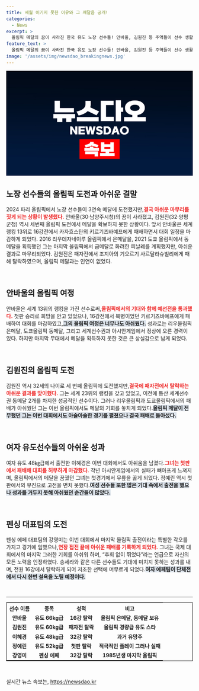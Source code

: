 ```yaml
---
title: 세월 이기지 못한 이유와 그 깨달음 공개!
categories:
  - News
excerpt: >
  올림픽 메달의 꿈이 사라진 한국 유도 노장 선수들! 안바울, 김원진 등 주역들이 선수 생활을 접으며 아쉬움 가득한 마무리를 맞이했다. 이들은 마지막 희망을 품고 경기에 나섰으나 패배로 그 꿈이 끝이 났다. 클릭해서 자세한 이야기를 확인하세요!
feature_text: >
  올림픽 메달의 꿈이 사라진 한국 유도 노장 선수들! 안바울, 김원진 등 주역들이 선수 생활을 접으며 아쉬움 가득한 마무리를 맞이했다. 이들은 마지막 희망을 품고 경기에 나섰으나 패배로 그 꿈이 끝이 났다. 클릭해서 자세한 이야기를 확인하세요!
image: '/assets/img/newsdao_breakingnews.jpg'
---
```


<p><img src="/assets/img/newsdao_breakingnews.jpg" alt="cryptoinkorea 속보" /></p>

<h2 data-ke-size="size26">노장 선수들의 올림픽 도전과 아쉬운 결말</h2>

<p data-ke-size="size16">2024 파리 올림픽에서 노장 선수들이 3연속 메달에 도전했지만,<b><span style="color: #ee2323;">결국 아쉬운 마무리를 짓게 되는 상황이 발생했다.</span></b> 안바울(30·남양주시청)의 꿈이 사라졌고, 김원진(32·양평군청) 역시 세번째 올림픽 도전에서 메달을 확보하지 못한 상황이다. 앞서 안바울은 세계 랭킹 13위로 16강전에서 카자흐스탄의 키르기즈바예프에게 패배하면서 대회 일정을 마감하게 되었다. 2016 리우데자네이루 올림픽에서 은메달을, 2021 도쿄 올림픽에서 동메달을 획득했던 그는 마지막 올림픽에서 금메달로 화려한 피날레를 계획했지만, 아쉬운 결과로 마무리되었다. 김원진은 패자전에서 조지아의 기오르기 사르달라슈빌리에게 패해 탈락하였으며, 올림픽 메달과는 인연이 없었다.</p>

<p data-ke-size="size16">&nbsp;</p>

<h2 data-ke-size="size26">안바울의 올림픽 여정</h2>

<p data-ke-size="size16">안바울은 세계 13위의 랭킹을 가진 선수로써,<b><span style="color: #ee2323;">올림픽에서의 기대와 함께 예선전을 통과했다.</span></b> 첫판 승리로 희망을 안고 있었으나, 16강전에서 복병이었던 키르기즈바예프에게 패배하여 대회를 마감하였고,<b><span style="background-color: #21538527;">그의 올림픽 여정은 너무나도 아쉬웠다.</span></b> 성과로는 리우올림픽 은메달, 도쿄올림픽 동메달, 그리고 세계선수권과 아시안게임에서 정상에 오른 경력이 있다. 하지만 마지막 무대에서 메달을 획득하지 못한 것은 큰 상실감으로 남게 되었다.</p>

<p data-ke-size="size16">&nbsp;</p>

<h2 data-ke-size="size26">김원진의 올림픽 도전</h2>

<p data-ke-size="size16">김원진 역시 32세의 나이로 세 번째 올림픽에 도전했지만,<b><span style="color: #ee2323;">결국에 패자전에서 탈락하는 아쉬운 결과를 맞이했다.</span></b> 그는 세계 23위의 랭킹을 갖고 있었고, 이전에 통산 세계선수권 동메달 2개를 차지한 성공적인 선수이다. 그러나 리우올림픽과 도쿄올림픽에서의 패배가 아쉬웠던 그는 이번 올림픽에서도 메달의 기회를 놓치게 되었다.<b><span style="background-color: #21538527;">올림픽 메달이 전무했던 그는 이번 대회에서도 아슬아슬한 경기를 펼쳤으나 결국 패배로 돌아섰다.</span></b></p>

<p data-ke-size="size16">&nbsp;</p>

<h2 data-ke-size="size26">여자 유도선수들의 아쉬운 성과</h2>

<p data-ke-size="size16">여자 유도 48㎏급에서 출전한 이혜경은 이번 대회에서도 아쉬움을 남겼다.<b><span style="color: #ee2323;">그녀는 첫판에서 패배해 대회를 허무하게 마감했다.</span></b> 작년 아시안게임에서의 실패가 뼈아프게 느껴지며, 올림픽에서의 메달을 꿈꿨던 그녀는 첫경기에서 무릎을 꿇게 되었다. 정예린 역시 첫판에서의 부진으로 고전을 면치 못했다.<b><span style="background-color: #21538527;">여성 선수들 또한 많은 기대 속에서 출전을 했으나 성과를 거두지 못해 아쉬웠던 순간들이 많았다.</span></b></p>

<p data-ke-size="size16">&nbsp;</p>

<h2 data-ke-size="size26">펜싱 대표팀의 도전</h2>

<p data-ke-size="size16">펜싱 에페 대표팀의 강영미는 이번 대회에서 마지막 올림픽 출전이라는 특별한 각오를 가지고 경기에 임했으나,<b><span style="color: #ee2323;">연장 접전 끝에 아쉬운 패배를 기록하게 되었다.</span></b> 그녀는 국제 대회에서의 마지막 그러한 기회를 아쉬워 하며, “후회 없이 뛰었다”라는 언급으로 자신의 모든 노력을 인정하였다. 송세라와 같은 다른 선수들도 기대에 미치지 못하는 성과를 내며, 전원 16강에서 탈락하게 되어 저조한 선택에 머무르게 되었다.<b><span style="background-color: #21538527;">여자 에페팀이 단체전에서 다시 한번 설욕을 노릴 예정이다.</span></b></p>

<p data-ke-size="size16">&nbsp;</p>

<hr />

<table style="width: 100%; border: 1px solid black;">
    <tr>
        <th style="text-align: center;"><b>선수 이름</b></th>
        <th style="text-align: center;"><b>종목</b></th>
        <th style="text-align: center;"><b>성적</b></th>
        <th style="text-align: center;"><b>비고</b></th>
    </tr>
    <tr>
        <td style="text-align: center; height: 17px;"><b>안바울</b></td>
        <td style="text-align: center; height: 17px;"><b>유도 66kg급</b></td>
        <td style="text-align: center; height: 17px;"><b>16강 탈락</b></td>
        <td style="text-align: center; height: 17px;"><b>올림픽 은메달, 동메달 보유</b></td>
    </tr>
    <tr>
        <td style="text-align: center; height: 17px;"><b>김원진</b></td>
        <td style="text-align: center; height: 17px;"><b>유도 60kg급</b></td>
        <td style="text-align: center; height: 17px;"><b>패자전 탈락</b></td>
        <td style="text-align: center; height: 17px;"><b>올림픽 경량급 유도 스타</b></td>
    </tr>
    <tr>
        <td style="text-align: center; height: 17px;"><b>이혜경</b></td>
        <td style="text-align: center; height: 17px;"><b>유도 48kg급</b></td>
        <td style="text-align: center; height: 17px;"><b>32강 탈락</b></td>
        <td style="text-align: center; height: 17px;"><b>과거 유망주</b></td>
    </tr>
    <tr>
        <td style="text-align: center; height: 17px;"><b>정예린</b></td>
        <td style="text-align: center; height: 17px;"><b>유도 52kg급</b></td>
        <td style="text-align: center; height: 17px;"><b>첫판 탈락</b></td>
        <td style="text-align: center; height: 17px;"><b>적극적인 플레이 그러나 실패</b></td>
    </tr>
    <tr>
        <td style="text-align: center; height: 17px;"><b>강영미</b></td>
        <td style="text-align: center; height: 17px;"><b>펜싱 에페</b></td>
        <td style="text-align: center; height: 17px;"><b>32강 탈락</b></td>
        <td style="text-align: center; height: 17px;"><b>1985년생 마지막 올림픽</b></td>
    </tr>
</table>

<p data-ke-size="size16">&nbsp;</p>
실시간 뉴스 속보는, <a href="https://newsdao.kr" rel="dofollow">https://newsdao.kr</a>


